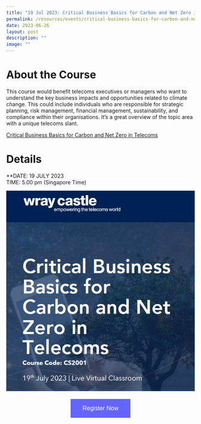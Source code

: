 ```yaml
---
title: "19 Jul 2023: Critical Business Basics for Carbon and Net Zero in Telecoms"
permalink: /resources/events/critical-business-basics-for-carbon-and-net-zero-in-telecoms/
date: 2023-06-26
layout: post
description: ""
image: ""
---
```

# About the Course

This course would benefit telecoms executives or managers who want to understand the key business impacts and opportunities related to climate change. This could include individuals who are responsible for strategic planning, risk management, financial management, sustainability, and compliance within their organisations. It’s a great overview of the topic area with a unique telecoms slant.

[Critical Business Basics for Carbon and Net Zero in Telecoms]()

# Details
**DATE: 19 JULY 2023 <br> 
TIME: 5.00 pm (Singapore Time) <br> 


![Wray Castle Live Virtual Classroom](/images/events/wray%20castle%20webinar%20jul%202023_cover%20pic.jpg)


<style>
#register {
  background-color: #0000ff;
  border: none;
  color: white;
  padding: 16px 32px;
  text-align: center;
  font-size: 16px;
  margin: 4px 2px;
  opacity: 0.6;
  transition: 0.3s;
  display: inline-block;
  text-decoration: none;
  cursor: pointer;
}
</style>

<center><a href="https://wraycastle.com/pages/course-enquiry?sku=WR2303&amp;title=Critical+Business+Basics+for+Carbon+and+Net+Zero+in+ICT&amp;type=" target="_blank"><button id="register" class="btn">Register Now</button></a></center>
